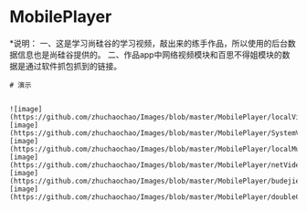 # MobilePlayer
  *说明：
        一、这是学习尚硅谷的学习视频，敲出来的练手作品，所以使用的后台数据信息也是尚硅谷提供的。
	二、作品app中网络视频模块和百思不得姐模块的数据是通过软件抓包抓到的链接。
```
# 演示


![image](https://github.com/zhuchaochao/Images/blob/master/MobilePlayer/localVideo.gif)![image](https://github.com/zhuchaochao/Images/blob/master/MobilePlayer/SystemVideoPlayer.gif)![image](https://github.com/zhuchaochao/Images/blob/master/MobilePlayer/localMusic.gif)![image](https://github.com/zhuchaochao/Images/blob/master/MobilePlayer/netVideo.gif)![image](https://github.com/zhuchaochao/Images/blob/master/MobilePlayer/budejie.gif)![image](https://github.com/zhuchaochao/Images/blob/master/MobilePlayer/doubleClickBack.gif)